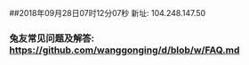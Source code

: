 ##2018年09月28日07时12分07秒 新址: 104.248.147.50
### 兔友常见问题及解答: https://github.com/wanggonging/d/blob/w/FAQ.md
